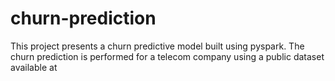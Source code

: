 # churn-prediction
This project presents a churn predictive model built using pyspark. The churn prediction is performed for a telecom company using a public dataset available at 
